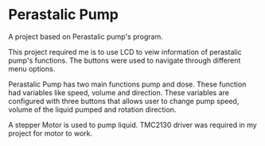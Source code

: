 # Perastalic Pump
 
A project based on Perastalic pump's program. 



This project required me is to use LCD to veiw information of perastalic pump's functions.
The buttons were used to navigate through different menu options.




Perastalic Pump has two main functions  pump and dose. These function had variables like speed, volume and direction. These variables are configured with three buttons that allows user to change pump speed, volume of the liquid pumped and rotation direction. 



A stepper Motor is used to pump liquid. TMC2130 driver was required in my project for motor to work. 

